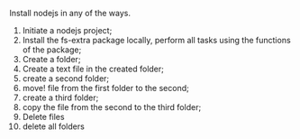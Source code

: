 Install nodejs in any of the ways.
1. Initiate a nodejs project;
2. Install the fs-extra package locally, perform all tasks using the functions of the package;
3. Create a folder;
4. Create a text file in the created folder;
5. create a second folder;
6. move! file from the first folder to the second;
7. create a third folder;
8. copy the file from the second to the third folder;
9. Delete files
10. delete all folders